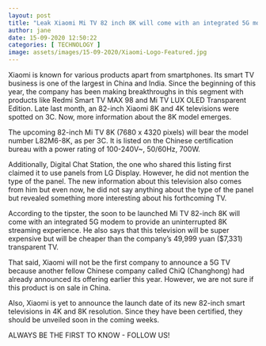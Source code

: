 ```yaml
---
layout: post
title: "Leak Xiaomi Mi TV 82 inch 8K will come with an integrated 5G modem"
author: jane 
date: 15-09-2020 12:50:22 
categories: [ TECHNOLOGY ] 
image: assets/images/15-09-2020/Xiaomi-Logo-Featured.jpg
---
```

Xiaomi is known for various products apart from smartphones. Its smart TV business is one of the largest in China and India. Since the beginning of this year, the company has been making breakthroughs in this segment with products like Redmi Smart TV MAX 98 and Mi TV LUX OLED Transparent Edition. Late last month, an 82-inch Xiaomi 8K and 4K televisions were spotted on 3C. Now, more information about the 8K model emerges.

The upcoming 82-inch Mi TV 8K (7680 x 4320 pixels) will bear the model number L82M6-8K, as per 3C. It is listed on the Chinese certification bureau with a power rating of 100-240V~, 50/60Hz, 700W.

Additionally, Digital Chat Station, the one who shared this listing first claimed it to use panels from LG Display. However, he did not mention the type of the panel. The new information about this television also comes from him but even now, he did not say anything about the type of the panel but revealed something more interesting about his forthcoming TV.

According to the tipster, the soon to be launched Mi TV 82-inch 8K will come with an integrated 5G modem to provide an uninterrupted 8K streaming experience. He also says that this television will be super expensive but will be cheaper than the company’s 49,999 yuan ($7,331) transparent TV.

That said, Xiaomi will not be the first company to announce a 5G TV because another fellow Chinese company called ChiQ (Changhong) had already announced its offering earlier this year. However, we are not sure if this product is on sale in China.

Also, Xiaomi is yet to announce the launch date of its new 82-inch smart televisions in 4K and 8K resolution. Since they have been certified, they should be unveiled soon in the coming weeks.

ALWAYS BE THE FIRST TO KNOW - FOLLOW US!